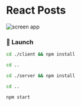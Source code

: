 # React Posts

![screen app](https://i.imgur.com/ZLFa1kv.png)

### 🚀 Launch
```bash
cd ./client && npm install

cd ..

cd ./server && npm install

cd ..

npm start
```